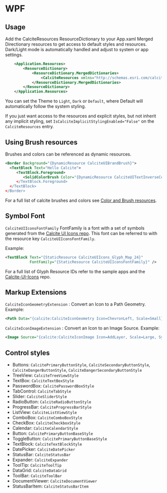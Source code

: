 # WPF

## Usage<a name="usage" />

Add the CalciteResources ResourceDictionary to your App.xaml Merged Directionary resources to get access
to default styles and resources. Dark/Light mode is automatically handled and adjust to system or app settings.

```xml
    <Application.Resources>
        <ResourceDictionary>
            <ResourceDictionary.MergedDictionaries>
                <CalciteResources xmlns="http://schemas.esri.com/calcite/2024" Theme="Light" />
            </ResourceDictionary.MergedDictionaries>
        </ResourceDictionary>
    </Application.Resources>
```

You can set the Theme to `Light`, `Dark` or `Default`, where Default will automatically follow the system styling.

If you just want access to the resources and explicit styles, but not inherit any implicit styling, set `IsCalciteImplicitStylingEnabled="False"` on the `CalciteResources` entry.

## Using Brush resources

Brushes and colors can be referenced as dynamic resources.

```xml
<Border Background="{DynamicResource CalciteUIBrandBrush}">
  <TextBlock Text="Hello Calcite">
     <TextBlock.Foreground>
        <SolidColorBrush Color="{DynamicResource CalciteUITextInverseColor} />
     </TextBlock.Foreground>
  </TextBlock>
</Border>
```

For a full list of calcite brushes and colors see [Color and Brush resources](brushes.md).

## Symbol Font
`CalciteUIIconsFontFamily` FontFamily is a font with a set of symbols generated from the [Calcite UI Icons repo](https://github.com/Esri/calcite-ui-icons).
This font can be referred to with the resource key `CalciteUIIconsFontFamily`.

Example:
```xml
<TextBlock Text="{StaticResource CalciteUIIcons_Glyph_Map_24}" 
           FontFamily="{StaticResource CalciteUIIconsFontFamily}" />
```

For a full list of Glyph Resource IDs refer to the sample apps and the [Calcite-UI-Icons](https://github.com/Esri/calcite-ui-icons) repo.

## Markup Extensions

`CalciteIconGeometryExtension` : Convert an Icon to a Path Geometry. Example:

```xml
<Path Data="{calcite:CalciteIconGeometry Icon=ChevronLeft, Scale=Small}" Fill="Green" Width="32" Height="32" Stretch="Uniform" />
```

`CalciteIconImageExtension` : Convert an Icon to an Image Source. Example:
```xml
<Image Source="{calcite:CalciteIconImage Icon=AddLayer, Scale=Large, SymbolSize=32, Brush=Blue}" Width="32" Height="32" />
```

## Control styles

- Buttons: `CalcitePrimaryButtonStyle`, `CalciteSecondaryButtonStyle`, `CalciteDangerButtonStyle`, `CalciteDangerSecondaryButtonStyle`
- TreeView: `CalciteTreeViewStyle`
- TextBox: `CalciteTextBoxStyle`
- PasswordBox: `CalcitePasswordBoxStyle`
- TabControl: `CalciteTabStyle`
- Slider: `CalciteSliderStyle`
- RadioButton: `CalciteRadioButtonStyle`
- ProgressBar: `CalciteProgressBarStyle`
- ListView: `CalciteListViewStyle`
- ComboBox: `CalciteComboBoxStyle`
- CheckBox: `CalciteCheckboxStyle`
- Calendar: `CalciteCalendarStyle`
- Button: `CalcitePrimaryButtonBaseStyle`
- ToggleButton: `CalcitePrimaryButtonBaseStyle`
- TextBlock: `CalciteTextBlockStyle`
- DatePicker: `CalciteDatePicker`
- StatusBar: `CalciteStatusBar`
- Expander: `CalciteExpander`
- ToolTip: `CalciteToolTip`
- DataGrid: `CalciteDataGrid`
- ToolBar: `CalciteToolBar`
- DocumentViewer: `CalciteDocumentViewer`
- StatusBarItem: `CalciteStatusBarItem`
